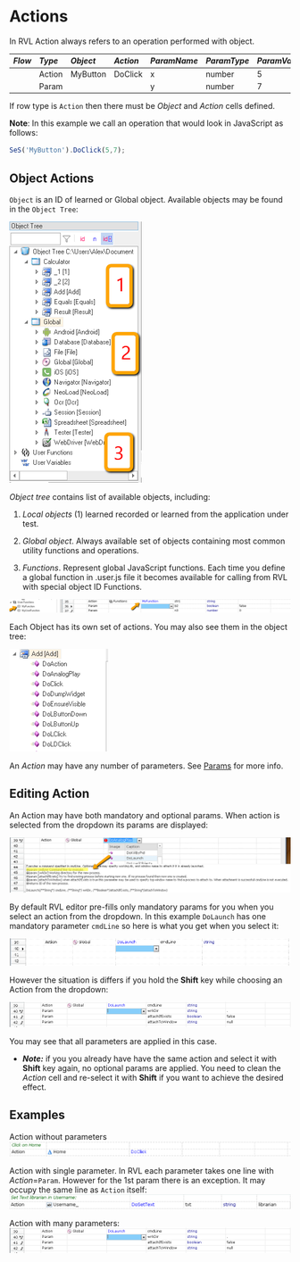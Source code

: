 # Actions

In RVL Action always refers to an operation performed with object.

*Flow*| *Type*| *Object*   | *Action*   | *ParamName* | *ParamType*| *ParamValue*
:--  |:--     |:--         |:--         |:--          |:--         |:--
     | Action | MyButton   | DoClick    |  x          | number     | 5           
     | Param  |            |            |  y          | number     | 7           

If row type is `Action` then there must be *Object* and *Action* cells defined. 

**Note**: In this example we call an operation that would look in JavaScript as follows:
```javascript
SeS('MyButton').DoClick(5,7);
```

## Object Actions

`Object` is an ID of learned or Global object. Available objects may be found in the `Object Tree`:

![Object Tree](img/Actions_ObjectTree.png)

*Object tree* contains list of available objects, including:

1. *Local objects* (1) learned recorded or learned from the application under test.

2. *Global object*. Always available set of objects containing most common utility functions and operations.

3. *Functions*. Represent global JavaScript functions. Each time you define a global function in .user.js file it becomes available for calling from RVL with special object ID Functions. 

![Functions](img/Actions_Functions.png)

Each Object has its own set of actions. You may also see them in the object tree:

![Object Tree](img/Actions_ObjectTree_Actions.png) 

An *Action* may have any number of parameters. See [Params](Params.md) for more info.

## Editing Action
An Action may have both mandatory and optional params. When action is selected from the dropdown its params are displayed:

![DoLaunch parameters](img/Actions_ActionParams.png)

By default RVL editor pre-fills only mandatory params for you when you select an action from the dropdown. In this example `DoLaunch` has one mandatory parameter `cmdLine` so here is what you get when you select it:

![DoLaunch parameters](img/Actions_ActionParams_Mandatory.png)

However the situation is differs if you hold the **Shift** key while choosing an Action from the dropdown:

![DoLaunch parameters](img/Actions_ActionParams_Optional.png)

You may see that all parameters are applied in this case.

- ***Note:*** if you you already have have the same action and select it with **Shift** key again, no optional params are applied. You need to clean the *Action* cell and re-select it with **Shift** if you want to achieve the desired effect.


## Examples

Action without parameters
![Action without parameters](img/Actions_ActionParams_NoParams.png)

Action with single parameter. In RVL each parameter takes one line with *Action*=`Param`. However for the 1st param there is an exception. It may occupy the same line as `Action` itself:
![Action with single parameter](img/Actions_ActionParams_SingleParam.png)

Action with many parameters:
![Many parameters](img/Actions_ActionParams_Optional.png)


